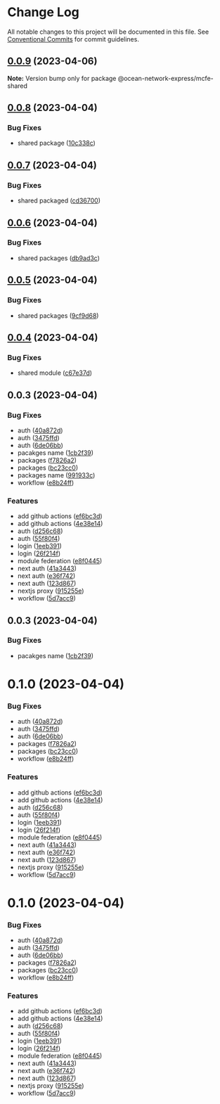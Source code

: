 # Change Log

All notable changes to this project will be documented in this file.
See [Conventional Commits](https://conventionalcommits.org) for commit guidelines.

## [0.0.9](https://github.com/ocean-network-express/mcfe-demo/compare/@ocean-network-express/mcfe-shared@0.0.8...@ocean-network-express/mcfe-shared@0.0.9) (2023-04-06)

**Note:** Version bump only for package @ocean-network-express/mcfe-shared





## [0.0.8](https://github.com/ocean-network-express/mcfe-demo/compare/@ocean-network-express/mcfe-shared@0.0.7...@ocean-network-express/mcfe-shared@0.0.8) (2023-04-04)


### Bug Fixes

* shared package ([10c338c](https://github.com/ocean-network-express/mcfe-demo/commit/10c338c7fffb3e4a2d4ab1f6b6b3bc13ac218871))





## [0.0.7](https://github.com/ocean-network-express/mcfe-demo/compare/@ocean-network-express/mcfe-shared@0.0.6...@ocean-network-express/mcfe-shared@0.0.7) (2023-04-04)


### Bug Fixes

* shared packaged ([cd36700](https://github.com/ocean-network-express/mcfe-demo/commit/cd367000d259dc27a04e5663da01258b320da070))





## [0.0.6](https://github.com/ocean-network-express/mcfe-demo/compare/@ocean-network-express/mcfe-shared@0.0.5...@ocean-network-express/mcfe-shared@0.0.6) (2023-04-04)


### Bug Fixes

* shared packages ([db9ad3c](https://github.com/ocean-network-express/mcfe-demo/commit/db9ad3ca5a59def17dc0ce47ca40b9d36ec2ae5a))





## [0.0.5](https://github.com/ocean-network-express/mcfe-demo/compare/@ocean-network-express/mcfe-shared@0.0.4...@ocean-network-express/mcfe-shared@0.0.5) (2023-04-04)


### Bug Fixes

* shared packages ([9cf9d68](https://github.com/ocean-network-express/mcfe-demo/commit/9cf9d68be9c6aa37a176ae63f1d233091dd8731c))





## [0.0.4](https://github.com/ocean-network-express/mcfe-demo/compare/@ocean-network-express/mcfe-shared@0.0.3...@ocean-network-express/mcfe-shared@0.0.4) (2023-04-04)


### Bug Fixes

* shared module ([c67e37d](https://github.com/ocean-network-express/mcfe-demo/commit/c67e37d3c83249c14905eb20f62360ed4ff8c3f0))





## 0.0.3 (2023-04-04)


### Bug Fixes

* auth ([40a872d](https://github.com/ocean-network-express/mcfe-demo/commit/40a872d05357cc028427fe5e36038b12636a26a8))
* auth ([3475ffd](https://github.com/ocean-network-express/mcfe-demo/commit/3475ffddbfc6a4affd27d3bc267ebb79f37a21d6))
* auth ([6de06bb](https://github.com/ocean-network-express/mcfe-demo/commit/6de06bbc7544f7770054620b8f434bec89c73374))
* pacakges name ([1cb2f39](https://github.com/ocean-network-express/mcfe-demo/commit/1cb2f39b7370fd7394a12a8ca9c91166e00adb17))
* packages ([f7826a2](https://github.com/ocean-network-express/mcfe-demo/commit/f7826a2e516b75938e0ddfa3aa45ba8b31464bb8))
* packages ([bc23cc0](https://github.com/ocean-network-express/mcfe-demo/commit/bc23cc09de0dc7bae07d4cf18f67e3426188d199))
* packages name ([991933c](https://github.com/ocean-network-express/mcfe-demo/commit/991933c7a0da4049bfab5710e277d8e08bb90559))
* workflow ([e8b24ff](https://github.com/ocean-network-express/mcfe-demo/commit/e8b24ff0946295b2ed47f142acc753491c71a8fc))


### Features

* add github actions ([ef6bc3d](https://github.com/ocean-network-express/mcfe-demo/commit/ef6bc3d9ba608ef97c1b37e10a259fe0bd109709))
* add github actions ([4e38e14](https://github.com/ocean-network-express/mcfe-demo/commit/4e38e14acab387f515aa5007e7eb7728d125614f))
* auth ([d256c68](https://github.com/ocean-network-express/mcfe-demo/commit/d256c68af44a629ab3e3cac097cee73f47ca857a))
* auth ([55f80f4](https://github.com/ocean-network-express/mcfe-demo/commit/55f80f40460eb38e92cdb96189bd84a580f96e78))
* login ([1eeb391](https://github.com/ocean-network-express/mcfe-demo/commit/1eeb391db93652394b80eabcedda579bfbf29932))
* login ([26f214f](https://github.com/ocean-network-express/mcfe-demo/commit/26f214f2498a855cfbc86662735070acbb008f57))
* module federation ([e8f0445](https://github.com/ocean-network-express/mcfe-demo/commit/e8f04455511b1dd82cbab7933efada6fd095b94c))
* next auth ([41a3443](https://github.com/ocean-network-express/mcfe-demo/commit/41a34431f1cf29b603ca63fb4f8938b49485d672))
* next auth ([e36f742](https://github.com/ocean-network-express/mcfe-demo/commit/e36f74204404c91c246f43c8c20e561e954ffeec))
* next auth ([123d867](https://github.com/ocean-network-express/mcfe-demo/commit/123d8670e39bfb17a66bd069b6f4d41897270aea))
* nextjs proxy ([915255e](https://github.com/ocean-network-express/mcfe-demo/commit/915255e0696c7f52ab51c873fad3a55f49435f87))
* workflow ([5d7acc9](https://github.com/ocean-network-express/mcfe-demo/commit/5d7acc9cdf80edb8a72c2104794a5859aae4b7fa))





## 0.0.3 (2023-04-04)


### Bug Fixes

* pacakges name ([1cb2f39](https://github.com/ocean-network-express/mcfe-demo/commit/1cb2f39b7370fd7394a12a8ca9c91166e00adb17))



# 0.1.0 (2023-04-04)


### Bug Fixes

* auth ([40a872d](https://github.com/ocean-network-express/mcfe-demo/commit/40a872d05357cc028427fe5e36038b12636a26a8))
* auth ([3475ffd](https://github.com/ocean-network-express/mcfe-demo/commit/3475ffddbfc6a4affd27d3bc267ebb79f37a21d6))
* auth ([6de06bb](https://github.com/ocean-network-express/mcfe-demo/commit/6de06bbc7544f7770054620b8f434bec89c73374))
* packages ([f7826a2](https://github.com/ocean-network-express/mcfe-demo/commit/f7826a2e516b75938e0ddfa3aa45ba8b31464bb8))
* packages ([bc23cc0](https://github.com/ocean-network-express/mcfe-demo/commit/bc23cc09de0dc7bae07d4cf18f67e3426188d199))
* workflow ([e8b24ff](https://github.com/ocean-network-express/mcfe-demo/commit/e8b24ff0946295b2ed47f142acc753491c71a8fc))


### Features

* add github actions ([ef6bc3d](https://github.com/ocean-network-express/mcfe-demo/commit/ef6bc3d9ba608ef97c1b37e10a259fe0bd109709))
* add github actions ([4e38e14](https://github.com/ocean-network-express/mcfe-demo/commit/4e38e14acab387f515aa5007e7eb7728d125614f))
* auth ([d256c68](https://github.com/ocean-network-express/mcfe-demo/commit/d256c68af44a629ab3e3cac097cee73f47ca857a))
* auth ([55f80f4](https://github.com/ocean-network-express/mcfe-demo/commit/55f80f40460eb38e92cdb96189bd84a580f96e78))
* login ([1eeb391](https://github.com/ocean-network-express/mcfe-demo/commit/1eeb391db93652394b80eabcedda579bfbf29932))
* login ([26f214f](https://github.com/ocean-network-express/mcfe-demo/commit/26f214f2498a855cfbc86662735070acbb008f57))
* module federation ([e8f0445](https://github.com/ocean-network-express/mcfe-demo/commit/e8f04455511b1dd82cbab7933efada6fd095b94c))
* next auth ([41a3443](https://github.com/ocean-network-express/mcfe-demo/commit/41a34431f1cf29b603ca63fb4f8938b49485d672))
* next auth ([e36f742](https://github.com/ocean-network-express/mcfe-demo/commit/e36f74204404c91c246f43c8c20e561e954ffeec))
* next auth ([123d867](https://github.com/ocean-network-express/mcfe-demo/commit/123d8670e39bfb17a66bd069b6f4d41897270aea))
* nextjs proxy ([915255e](https://github.com/ocean-network-express/mcfe-demo/commit/915255e0696c7f52ab51c873fad3a55f49435f87))
* workflow ([5d7acc9](https://github.com/ocean-network-express/mcfe-demo/commit/5d7acc9cdf80edb8a72c2104794a5859aae4b7fa))





# 0.1.0 (2023-04-04)


### Bug Fixes

* auth ([40a872d](https://github.com/ocean-network-express/mcfe-demo/commit/40a872d05357cc028427fe5e36038b12636a26a8))
* auth ([3475ffd](https://github.com/ocean-network-express/mcfe-demo/commit/3475ffddbfc6a4affd27d3bc267ebb79f37a21d6))
* auth ([6de06bb](https://github.com/ocean-network-express/mcfe-demo/commit/6de06bbc7544f7770054620b8f434bec89c73374))
* packages ([f7826a2](https://github.com/ocean-network-express/mcfe-demo/commit/f7826a2e516b75938e0ddfa3aa45ba8b31464bb8))
* packages ([bc23cc0](https://github.com/ocean-network-express/mcfe-demo/commit/bc23cc09de0dc7bae07d4cf18f67e3426188d199))
* workflow ([e8b24ff](https://github.com/ocean-network-express/mcfe-demo/commit/e8b24ff0946295b2ed47f142acc753491c71a8fc))


### Features

* add github actions ([ef6bc3d](https://github.com/ocean-network-express/mcfe-demo/commit/ef6bc3d9ba608ef97c1b37e10a259fe0bd109709))
* add github actions ([4e38e14](https://github.com/ocean-network-express/mcfe-demo/commit/4e38e14acab387f515aa5007e7eb7728d125614f))
* auth ([d256c68](https://github.com/ocean-network-express/mcfe-demo/commit/d256c68af44a629ab3e3cac097cee73f47ca857a))
* auth ([55f80f4](https://github.com/ocean-network-express/mcfe-demo/commit/55f80f40460eb38e92cdb96189bd84a580f96e78))
* login ([1eeb391](https://github.com/ocean-network-express/mcfe-demo/commit/1eeb391db93652394b80eabcedda579bfbf29932))
* login ([26f214f](https://github.com/ocean-network-express/mcfe-demo/commit/26f214f2498a855cfbc86662735070acbb008f57))
* module federation ([e8f0445](https://github.com/ocean-network-express/mcfe-demo/commit/e8f04455511b1dd82cbab7933efada6fd095b94c))
* next auth ([41a3443](https://github.com/ocean-network-express/mcfe-demo/commit/41a34431f1cf29b603ca63fb4f8938b49485d672))
* next auth ([e36f742](https://github.com/ocean-network-express/mcfe-demo/commit/e36f74204404c91c246f43c8c20e561e954ffeec))
* next auth ([123d867](https://github.com/ocean-network-express/mcfe-demo/commit/123d8670e39bfb17a66bd069b6f4d41897270aea))
* nextjs proxy ([915255e](https://github.com/ocean-network-express/mcfe-demo/commit/915255e0696c7f52ab51c873fad3a55f49435f87))
* workflow ([5d7acc9](https://github.com/ocean-network-express/mcfe-demo/commit/5d7acc9cdf80edb8a72c2104794a5859aae4b7fa))
